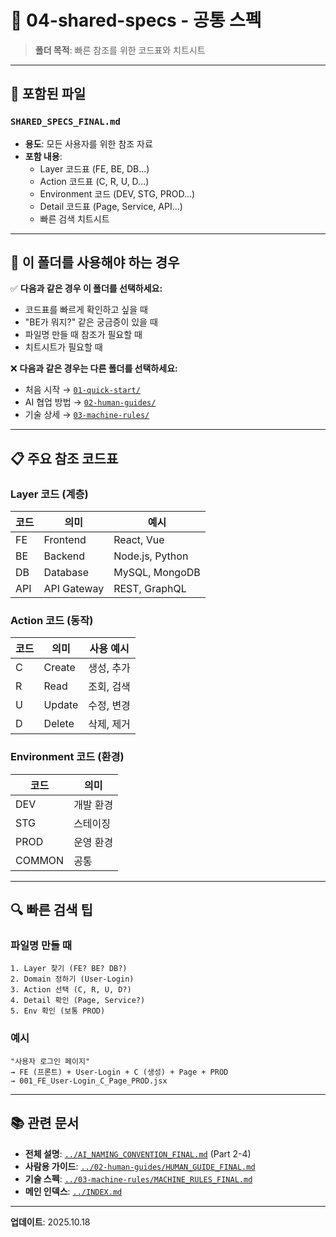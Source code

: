 # 📁 04-shared-specs - 공통 스펙

> **폴더 목적**: 빠른 참조를 위한 코드표와 치트시트

---

## 📄 포함된 파일

### `SHARED_SPECS_FINAL.md`
- **용도**: 모든 사용자를 위한 참조 자료
- **포함 내용**:
  - Layer 코드표 (FE, BE, DB...)
  - Action 코드표 (C, R, U, D...)
  - Environment 코드 (DEV, STG, PROD...)
  - Detail 코드표 (Page, Service, API...)
  - 빠른 검색 치트시트

---

## 🎯 이 폴더를 사용해야 하는 경우

✅ **다음과 같은 경우 이 폴더를 선택하세요:**
- 코드표를 빠르게 확인하고 싶을 때
- "BE가 뭐지?" 같은 궁금증이 있을 때
- 파일명 만들 때 참조가 필요할 때
- 치트시트가 필요할 때

❌ **다음과 같은 경우는 다른 폴더를 선택하세요:**
- 처음 시작 → [`01-quick-start/`](../01-quick-start/)
- AI 협업 방법 → [`02-human-guides/`](../02-human-guides/)
- 기술 상세 → [`03-machine-rules/`](../03-machine-rules/)

---

## 📋 주요 참조 코드표

### Layer 코드 (계층)
| 코드 | 의미 | 예시 |
|------|------|------|
| FE | Frontend | React, Vue |
| BE | Backend | Node.js, Python |
| DB | Database | MySQL, MongoDB |
| API | API Gateway | REST, GraphQL |

### Action 코드 (동작)
| 코드 | 의미 | 사용 예시 |
|------|------|-----------|
| C | Create | 생성, 추가 |
| R | Read | 조회, 검색 |
| U | Update | 수정, 변경 |
| D | Delete | 삭제, 제거 |

### Environment 코드 (환경)
| 코드 | 의미 |
|------|------|
| DEV | 개발 환경 |
| STG | 스테이징 |
| PROD | 운영 환경 |
| COMMON | 공통 |

---

## 🔍 빠른 검색 팁

### 파일명 만들 때
```
1. Layer 찾기 (FE? BE? DB?)
2. Domain 정하기 (User-Login)
3. Action 선택 (C, R, U, D?)
4. Detail 확인 (Page, Service?)
5. Env 확인 (보통 PROD)
```

### 예시
```
"사용자 로그인 페이지"
→ FE (프론트) + User-Login + C (생성) + Page + PROD
→ 001_FE_User-Login_C_Page_PROD.jsx
```

---

## 📚 관련 문서

- **전체 설명**: [`../AI_NAMING_CONVENTION_FINAL.md`](../AI_NAMING_CONVENTION_FINAL.md) (Part 2-4)
- **사람용 가이드**: [`../02-human-guides/HUMAN_GUIDE_FINAL.md`](../02-human-guides/HUMAN_GUIDE_FINAL.md)
- **기술 스펙**: [`../03-machine-rules/MACHINE_RULES_FINAL.md`](../03-machine-rules/MACHINE_RULES_FINAL.md)
- **메인 인덱스**: [`../INDEX.md`](../INDEX.md)

---

**업데이트**: 2025.10.18
